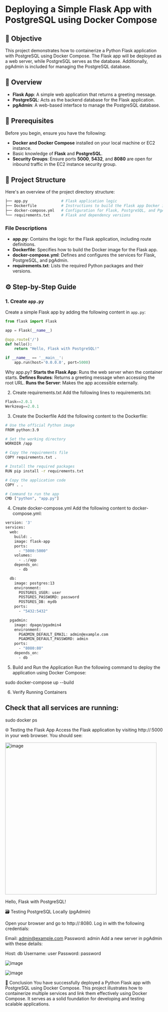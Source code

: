 # Deploying a Simple Flask App with PostgreSQL using Docker Compose

## 🚀 Objective

This project demonstrates how to containerize a Python Flask application with PostgreSQL using Docker Compose. The Flask app will be deployed as a web server, while PostgreSQL serves as the database. Additionally, pgAdmin is included for managing the PostgreSQL database.

## 🧰 Overview

- **Flask App**: A simple web application that returns a greeting message.
- **PostgreSQL**: Acts as the backend database for the Flask application.
- **pgAdmin**: A web-based interface to manage the PostgreSQL database.

## 🧩 Prerequisites

Before you begin, ensure you have the following:

- **Docker and Docker Compose** installed on your local machine or EC2 instance.
- Basic knowledge of **Flask** and **PostgreSQL**.
- **Security Groups**: Ensure ports **5000**, **5432**, and **8080** are open for inbound traffic in the EC2 instance security group.

## 📁 Project Structure

Here's an overview of the project directory structure:
```bash
├── app.py               # Flask application logic 
├── Dockerfile           # Instructions to build the Flask app Docker image 
├── docker-compose.yml   # Configuration for Flask, PostgreSQL, and PgAdmin services 
└── requirements.txt     # Flask and dependency versions
```

### File Descriptions

- **app.py**: Contains the logic for the Flask application, including route definitions.
- **Dockerfile**: Specifies how to build the Docker image for the Flask app.
- **docker-compose.yml**: Defines and configures the services for Flask, PostgreSQL, and pgAdmin.
- **requirements.txt**: Lists the required Python packages and their versions.

## ⚙️ Step-by-Step Guide

### 1. Create `app.py`

Create a simple Flask app by adding the following content in `app.py`:

```python
from flask import Flask

app = Flask(__name__)

@app.route('/')
def hello():
    return "Hello, Flask with PostgreSQL!"

if __name__ == '__main__':
    app.run(host='0.0.0.0', port=5000)
``` 

Why app.py?
**Starts the Flask App**: Runs the web server when the container starts.
**Defines Routes**: Returns a greeting message when accessing the root URL.
**Runs the Server**: Makes the app accessible externally.

2. Create requirements.txt
Add the following lines to requirements.txt:

```python
Flask==2.0.1
Werkzeug==2.0.1
``` 
3. Create the Dockerfile
Add the following content to the Dockerfile:

```bash
# Use the official Python image
FROM python:3.9

# Set the working directory
WORKDIR /app

# Copy the requirements file
COPY requirements.txt .

# Install the required packages
RUN pip install -r requirements.txt

# Copy the application code
COPY . .

# Command to run the app
CMD ["python", "app.py"]
```

4. Create docker-compose.yml
Add the following content to docker-compose.yml:

```bash
version: '3'
services:
  web:
    build: .
    image: flask-app
    ports:
      - "5000:5000"
    volumes:
      - .:/app
    depends_on:
      - db

  db:
    image: postgres:13
    environment:
      POSTGRES_USER: user
      POSTGRES_PASSWORD: password
      POSTGRES_DB: mydb
    ports:
      - "5432:5432"

  pgadmin:
    image: dpage/pgadmin4
    environment:
      PGADMIN_DEFAULT_EMAIL: admin@example.com
      PGADMIN_DEFAULT_PASSWORD: admin
    ports:
      - "8080:80"
    depends_on:
      - db
```

5. Build and Run the Application
Run the following command to deploy the application using Docker Compose:

sudo docker-compose up --build

6. Verify Running Containers

## Check that all services are running:

sudo docker ps

🌐 Testing the Flask App
Access the Flask application by visiting http://<EC2-Public-IP>:5000 in your web browser. You should see:

<img width="484" alt="image" src="https://github.com/user-attachments/assets/9f7eb4ec-4adb-4953-9bf3-fb815d17d54f">

Hello, Flask with PostgreSQL!

🗃️ Testing PostgreSQL Locally (pgAdmin)

Open your browser and go to http://<your-ec2-public-ip>:8080. Log in with the following credentials:

Email: admin@example.com
Password: admin
Add a new server in pgAdmin with these details:

Host: db
Username: user
Password: password

![image](https://github.com/user-attachments/assets/0e4da53a-8178-418a-a923-ad8bb14e2a54)


![image](https://github.com/user-attachments/assets/ca551e62-d635-4767-ad34-3fa00564260e)


 🎯 Conclusion
You have successfully deployed a Python Flask app with PostgreSQL using Docker Compose. This project illustrates how to containerize multiple services and link them effectively using Docker Compose. It serves as a solid foundation for developing and testing scalable applications.




